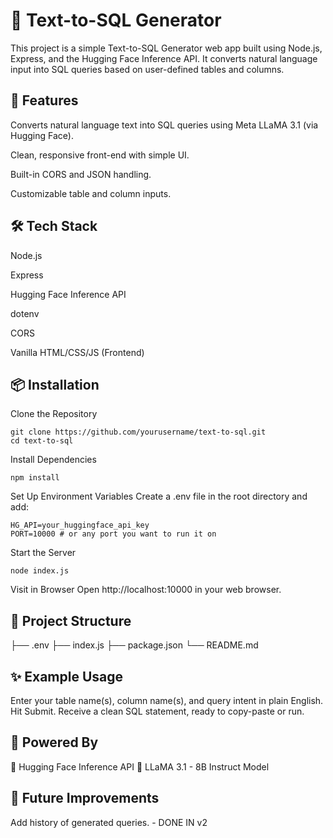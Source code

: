 # 🧠 Text-to-SQL Generator
This project is a simple Text-to-SQL Generator web app built using Node.js, Express, and the Hugging Face Inference API. It converts natural language input into SQL queries based on user-defined tables and columns.

## 🚀 Features
Converts natural language text into SQL queries using Meta LLaMA 3.1 (via Hugging Face).

Clean, responsive front-end with simple UI.

Built-in CORS and JSON handling.

Customizable table and column inputs.

## 🛠️ Tech Stack
Node.js

Express

Hugging Face Inference API

dotenv

CORS

Vanilla HTML/CSS/JS (Frontend)

## 📦 Installation
Clone the Repository
```
git clone https://github.com/yourusername/text-to-sql.git
cd text-to-sql
```

Install Dependencies
```
npm install
```

Set Up Environment Variables
Create a .env file in the root directory and add:
```
HG_API=your_huggingface_api_key
PORT=10000 # or any port you want to run it on
```

Start the Server
```
node index.js
```
Visit in Browser
Open http://localhost:10000 in your web browser.

## 📁 Project Structure

├── .env
├── index.js
├── package.json
└── README.md

## ✨ Example Usage
Enter your table name(s), column name(s), and query intent in plain English.
Hit Submit.
Receive a clean SQL statement, ready to copy-paste or run.

## 🧠 Powered By
🤖 Hugging Face Inference API
🐘 LLaMA 3.1 - 8B Instruct Model

## 🧪 Future Improvements
Add history of generated queries. - DONE IN v2